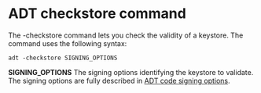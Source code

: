 # ADT checkstore command

The -checkstore command lets you check the validity of a keystore. The command
uses the following syntax:

    adt -checkstore SIGNING_OPTIONS

**SIGNING_OPTIONS** The signing options identifying the keystore to validate.
The signing options are fully described in
[ADT code signing options](WS5b3ccc516d4fbf351e63e3d118666ade46-7f72.html).
